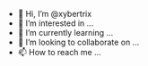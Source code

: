 - 👋 Hi, I’m @xybertrix
- 👀 I’m interested in ...
- 🌱 I’m currently learning ...
- 💞️ I’m looking to collaborate on ...
- 📫 How to reach me ...

<!---
xybertrix/xybertrix is a ✨ special ✨ repository because its `README.md` (this file) appears on your GitHub profile.
You can click the Preview link to take a look at your changes.
--->
